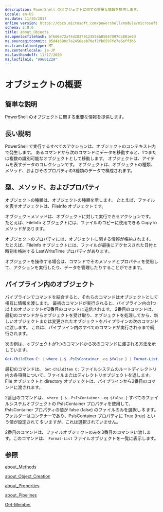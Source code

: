 ```yaml
---
description: PowerShell のオブジェクトに関する重要な情報を提供します。
Locale: en-US
ms.date: 11/30/2017
online version: https://docs.microsoft.com/powershell/module/microsoft.powershell.core/about/about_objects?view=powershell-7.2&WT.mc_id=ps-gethelp
schema: 2.0.0
title: about_Objects
ms.openlocfilehash: bfb66e72a74d20379123558b85047097dc801e9d
ms.sourcegitcommit: 95d41698c7a2450eeb70ef2fb6507fe7e6eff3b6
ms.translationtype: MT
ms.contentlocale: ja-JP
ms.lasthandoff: 11/17/2020
ms.locfileid: "99601229"
---
```

# <a name="about-objects"></a>オブジェクトの概要

## <a name="short-description"></a>簡単な説明
PowerShell のオブジェクトに関する重要な情報を提供します。

## <a name="long-description"></a>長い説明

PowerShell で実行するすべてのアクションは、オブジェクトのコンテキスト内で発生します。 あるコマンドから次のコマンドにデータを移動すると、1つまたは複数の識別可能なオブジェクトとして移動します。 オブジェクトは、アイテムを表すデータのコレクションです。 オブジェクトは、オブジェクトの種類、メソッド、およびそのプロパティの3種類のデータで構成されます。

## <a name="types-methods-and-properties"></a>型、メソッド、およびプロパティ

オブジェクトの種類は、オブジェクトの種類を示します。 たとえば、ファイルを表すオブジェクトは、FileInfo オブジェクトです。

オブジェクトメソッドは、オブジェクトに対して実行できるアクションです。
たとえば、FileInfo オブジェクトには、ファイルのコピーに使用できる CopyTo メソッドがあります。

オブジェクトのプロパティには、オブジェクトに関する情報が格納されます。 たとえば、FileInfo オブジェクトには、ファイルが最後にアクセスされた日付と時刻を格納する LastWriteTime プロパティがあります。

オブジェクトを操作する場合は、コマンドでそのメソッドとプロパティを使用して、アクションを実行したり、データを管理したりすることができます。

## <a name="objects-in-pipelines"></a>パイプライン内のオブジェクト

パイプラインでコマンドを結合すると、それらのコマンドはオブジェクトとして相互に情報を渡します。 最初のコマンドが実行されると、パイプライン内の1つ以上のオブジェクトが2番目のコマンドに送信されます。 2番目のコマンドは、最初のコマンドからオブジェクトを受け取り、オブジェクトを処理してから、新しいオブジェクトまたは変更されたオブジェクトをパイプラインの次のコマンドに渡します。
これは、パイプライン内のすべてのコマンドが実行されるまで続行されます。

次の例は、オブジェクトが1つのコマンドから次のコマンドに渡される方法を示しています。

```powershell
Get-ChildItem C: | where { $_.PsIsContainer -eq $false } | Format-List
```

最初のコマンドは、 `Get-ChildItem C:` ファイルシステムのルートディレクトリ内の各項目について、ファイルまたはディレクトリオブジェクトを返します。 File オブジェクトと directory オブジェクトは、パイプラインから2番目のコマンドに渡されます。

2番目のコマンドは、 `where { $_.PsIsContainer -eq $false }` すべてのファイルシステムオブジェクトの PsIsContainer プロパティを使用して、PsIsContainer プロパティの値が false (false) のファイルのみを選択し \$ ます。 フォルダーはコンテナーであり、PsIsContainer プロパティに True (true) という値が設定されて \$ いますが、これは選択されていません。

2番目のコマンドは、ファイルオブジェクトのみを3番目のコマンドに渡します。このコマンドは、 `Format-List` ファイルオブジェクトを一覧に表示します。

## <a name="see-also"></a>参照

[about_Methods](about_Methods.md)

[about_Object_Creation](about_Object_Creation.md)

[about_Properties](about_Properties.md)

[about_Pipelines](about_Pipelines.md)

[Get-Member](xref:Microsoft.PowerShell.Utility.Get-Member)

